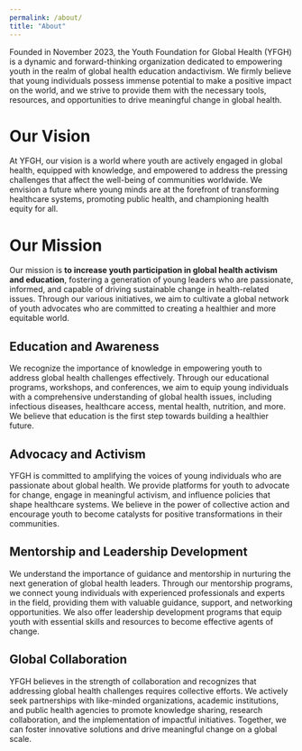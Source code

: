 ```yaml
---
permalink: /about/
title: "About"
---
```


Founded in November 2023, the Youth Foundation for Global Health (YFGH) is a dynamic and forward-thinking organization dedicated to empowering youth in the realm of global health education andactivism. We firmly believe that young individuals possess immense potential to make a positive impact on the world, and we strive to provide them with the necessary tools, resources, and opportunities to drive meaningful change in global health.

# Our Vision
At YFGH, our vision is a world where youth are actively engaged in global health, equipped with knowledge, and empowered to address the pressing challenges that affect the well-being of communities worldwide. We envision a future where young minds are at the forefront of transforming healthcare systems, promoting public health, and championing health equity for all.

# Our Mission
Our mission is **to increase youth participation in global health activism and education**, fostering a generation of young leaders who are passionate, informed, and capable of driving sustainable change in health-related issues. Through our various initiatives, we aim to cultivate a global network of youth advocates who are committed to creating a healthier and more equitable world.


## Education and Awareness
We recognize the importance of knowledge in empowering youth to address global health challenges effectively. Through our educational programs, workshops, and conferences, we aim to equip young individuals with a comprehensive understanding of global health issues, including infectious diseases, healthcare access, mental health, nutrition, and more. We believe that education is the first step towards building a healthier future.

## Advocacy and Activism
YFGH is committed to amplifying the voices of young individuals who are passionate about global health. We provide platforms for youth to advocate for change, engage in meaningful activism, and influence policies that shape healthcare systems. We believe in the power of collective action and encourage youth to become catalysts for positive transformations in their communities.

## Mentorship and Leadership Development
We understand the importance of guidance and mentorship in nurturing the next generation of global health leaders. Through our mentorship programs, we connect young individuals with experienced professionals and experts in the field, providing them with valuable guidance, support, and networking opportunities. We also offer leadership development programs that equip youth with essential skills and resources to become effective agents of change.

## Global Collaboration
YFGH believes in the strength of collaboration and recognizes that addressing global health challenges requires collective efforts. We actively seek partnerships with like-minded organizations, academic institutions, and public health agencies to promote knowledge sharing, research collaboration, and the implementation of impactful initiatives. Together, we can foster innovative solutions and drive meaningful change on a global scale.